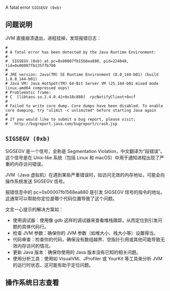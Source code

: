  A fatal error `SIGSEGV (0xb)`

## 问题说明

JVM 直接崩溃退出，进程挂掉，发现报错日志：

```
#
# A fatal error has been detected by the Java Runtime Environment:
#
#  SIGSEGV (0xb) at pc=0x00007fb1568ea880, pid=224048, tid=0x00007fb135ffb700
#
# JRE version: Java(TM) SE Runtime Environment (8.0_144-b01) (build 1.8.0_144-b01)
# Java VM: Java HotSpot(TM) 64-Bit Server VM (25.144-b01 mixed mode linux-amd64 compressed oops)
# Problematic frame:
# C  [libtaos.so.2.4.0.41+0x18c880]  rpcNotifyClient+0xcf
#
# Failed to write core dump. Core dumps have been disabled. To enable core dumping, try "ulimit -c unlimited" before starting Java again
#
# If you would like to submit a bug report, please visit:
#   http://bugreport.java.com/bugreport/crash.jsp
```

## `SIGSEGV (0xb)`

SIGSEGV 是一个信号，全称是 Segmentation Violation，中文翻译为“段错误”。这个信号是在 Unix-like 系统（包括 Linux 和 macOS）中用于通知进程出现了严重的内存访问错误。

JVM（Java 虚拟机）在遇到某些严重错误时，如访问无效的内存地址，可能会向操作系统发送 SIGSEGV 信号。

报错信息中的 pc=0x00007fb1568ea880 是引发 SIGSEGV 信号的指令的地址。这通常可以帮助你定位是哪个代码位置导致了这个问题。

文言一心提示的解决方案如：

- 使用调试器：使用像 gdb 这样的调试器来查看堆栈跟踪，从而定位到引发问题的具体代码行。
- 检查 JVM 参数：确保你的 JVM 参数（如堆大小、栈大小等）设置得当。
- 代码审查：检查你的代码，确保没有数组越界、空指针引用或其他可能导致无效内存访问的情况。
- 更新 Java 版本：确保你使用的 Java 版本没有已知的相关问题。
- 使用分析工具：使用如 VisualVM、JProfiler 或 YourKit 等工具来分析 JVM 的运行时状态，这可能有助于定位问题。

## 操作系统日志查看
